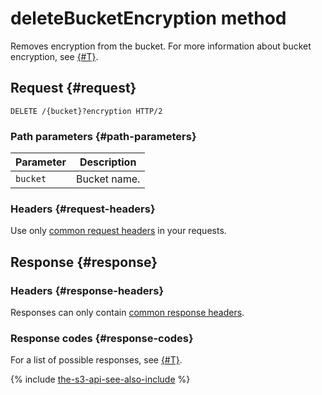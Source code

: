 # deleteBucketEncryption method

Removes encryption from the bucket. For more information about bucket encryption, see [{#T}](../../../concepts/encryption.md).

## Request {#request}

```http
DELETE /{bucket}?encryption HTTP/2
```

### Path parameters {#path-parameters}

Parameter | Description
----- | -----
`bucket` | Bucket name.

### Headers {#request-headers}

Use only [common request headers](../common-request-headers.md) in your requests.

## Response {#response}

### Headers {#response-headers}

Responses can only contain [common response headers](../common-response-headers.md).

### Response codes {#response-codes}

For a list of possible responses, see [{#T}](../response-codes.md).

{% include [the-s3-api-see-also-include](../../../../_includes/storage/the-s3-api-see-also-include.md) %}